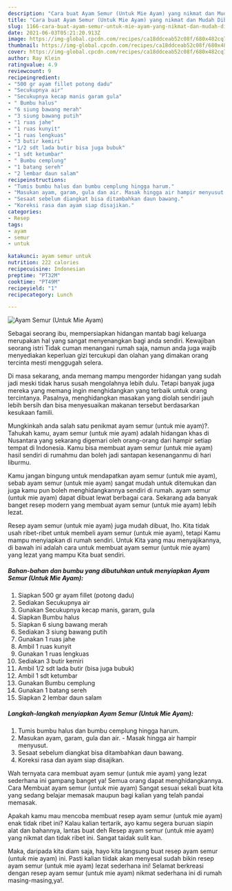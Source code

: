 ```yaml
---
description: "Cara buat Ayam Semur (Untuk Mie Ayam) yang nikmat dan Mudah Dibuat"
title: "Cara buat Ayam Semur (Untuk Mie Ayam) yang nikmat dan Mudah Dibuat"
slug: 1166-cara-buat-ayam-semur-untuk-mie-ayam-yang-nikmat-dan-mudah-dibuat
date: 2021-06-03T05:21:20.913Z
image: https://img-global.cpcdn.com/recipes/ca18ddceab52c08f/680x482cq70/ayam-semur-untuk-mie-ayam-foto-resep-utama.jpg
thumbnail: https://img-global.cpcdn.com/recipes/ca18ddceab52c08f/680x482cq70/ayam-semur-untuk-mie-ayam-foto-resep-utama.jpg
cover: https://img-global.cpcdn.com/recipes/ca18ddceab52c08f/680x482cq70/ayam-semur-untuk-mie-ayam-foto-resep-utama.jpg
author: Ray Klein
ratingvalue: 4.9
reviewcount: 9
recipeingredient:
- "500 gr ayam fillet potong dadu"
- "Secukupnya air"
- "Secukupnya kecap manis garam gula"
- " Bumbu halus"
- "6 siung bawang merah"
- "3 siung bawang putih"
- "1 ruas jahe"
- "1 ruas kunyit"
- "1 ruas lengkuas"
- "3 butir kemiri"
- "1/2 sdt lada butir bisa juga bubuk"
- "1 sdt ketumbar"
- " Bumbu cemplung"
- "1 batang sereh"
- "2 lembar daun salam"
recipeinstructions:
- "Tumis bumbu halus dan bumbu cemplung hingga harum."
- "Masukan ayam, garam, gula dan air. Masak hingga air hampir menyusut."
- "Sesaat sebelum diangkat bisa ditambahkan daun bawang."
- "Koreksi rasa dan ayam siap disajikan."
categories:
- Resep
tags:
- ayam
- semur
- untuk

katakunci: ayam semur untuk 
nutrition: 222 calories
recipecuisine: Indonesian
preptime: "PT32M"
cooktime: "PT49M"
recipeyield: "1"
recipecategory: Lunch

---
```



![Ayam Semur (Untuk Mie Ayam)](https://img-global.cpcdn.com/recipes/ca18ddceab52c08f/680x482cq70/ayam-semur-untuk-mie-ayam-foto-resep-utama.jpg)

Sebagai seorang ibu, mempersiapkan hidangan mantab bagi keluarga merupakan hal yang sangat menyenangkan bagi anda sendiri. Kewajiban seorang istri Tidak cuman menangani rumah saja, namun anda juga wajib menyediakan keperluan gizi tercukupi dan olahan yang dimakan orang tercinta mesti menggugah selera.

Di masa  sekarang, anda memang mampu mengorder hidangan yang sudah jadi meski tidak harus susah mengolahnya lebih dulu. Tetapi banyak juga mereka yang memang ingin menghidangkan yang terbaik untuk orang tercintanya. Pasalnya, menghidangkan masakan yang diolah sendiri jauh lebih bersih dan bisa menyesuaikan makanan tersebut berdasarkan kesukaan famili. 



Mungkinkah anda salah satu penikmat ayam semur (untuk mie ayam)?. Tahukah kamu, ayam semur (untuk mie ayam) adalah hidangan khas di Nusantara yang sekarang digemari oleh orang-orang dari hampir setiap tempat di Indonesia. Kamu bisa membuat ayam semur (untuk mie ayam) hasil sendiri di rumahmu dan boleh jadi santapan kesenanganmu di hari liburmu.

Kamu jangan bingung untuk mendapatkan ayam semur (untuk mie ayam), sebab ayam semur (untuk mie ayam) sangat mudah untuk ditemukan dan juga kamu pun boleh menghidangkannya sendiri di rumah. ayam semur (untuk mie ayam) dapat dibuat lewat berbagai cara. Sekarang ada banyak banget resep modern yang membuat ayam semur (untuk mie ayam) lebih lezat.

Resep ayam semur (untuk mie ayam) juga mudah dibuat, lho. Kita tidak usah ribet-ribet untuk membeli ayam semur (untuk mie ayam), tetapi Kamu mampu menyiapkan di rumah sendiri. Untuk Kita yang mau menyajikannya, di bawah ini adalah cara untuk membuat ayam semur (untuk mie ayam) yang lezat yang mampu Kita buat sendiri.

<!--inarticleads1-->

##### Bahan-bahan dan bumbu yang dibutuhkan untuk menyiapkan Ayam Semur (Untuk Mie Ayam):

1. Siapkan 500 gr ayam fillet (potong dadu)
1. Sediakan Secukupnya air
1. Gunakan Secukupnya kecap manis, garam, gula
1. Siapkan  Bumbu halus
1. Siapkan 6 siung bawang merah
1. Sediakan 3 siung bawang putih
1. Gunakan 1 ruas jahe
1. Ambil 1 ruas kunyit
1. Gunakan 1 ruas lengkuas
1. Sediakan 3 butir kemiri
1. Ambil 1/2 sdt lada butir (bisa juga bubuk)
1. Ambil 1 sdt ketumbar
1. Gunakan  Bumbu cemplung
1. Gunakan 1 batang sereh
1. Siapkan 2 lembar daun salam




<!--inarticleads2-->

##### Langkah-langkah menyiapkan Ayam Semur (Untuk Mie Ayam):

1. Tumis bumbu halus dan bumbu cemplung hingga harum.
1. Masukan ayam, garam, gula dan air. - Masak hingga air hampir menyusut.
1. Sesaat sebelum diangkat bisa ditambahkan daun bawang.
1. Koreksi rasa dan ayam siap disajikan.




Wah ternyata cara membuat ayam semur (untuk mie ayam) yang lezat sederhana ini gampang banget ya! Semua orang dapat menghidangkannya. Cara Membuat ayam semur (untuk mie ayam) Sangat sesuai sekali buat kita yang sedang belajar memasak maupun bagi kalian yang telah pandai memasak.

Apakah kamu mau mencoba membuat resep ayam semur (untuk mie ayam) enak tidak ribet ini? Kalau kalian tertarik, ayo kamu segera buruan siapin alat dan bahannya, lantas buat deh Resep ayam semur (untuk mie ayam) yang nikmat dan tidak ribet ini. Sangat taidak sulit kan. 

Maka, daripada kita diam saja, hayo kita langsung buat resep ayam semur (untuk mie ayam) ini. Pasti kalian tiidak akan menyesal sudah bikin resep ayam semur (untuk mie ayam) lezat sederhana ini! Selamat berkreasi dengan resep ayam semur (untuk mie ayam) nikmat sederhana ini di rumah masing-masing,ya!.

